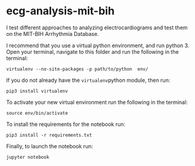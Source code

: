 # ecg-analysis-mit-bih
I test different approaches to analyzing electrocardiograms and test them on the MIT-BIH Arrhythmia Database.

I recommend that you use a virtual python environment, and run python 3. Open your terminal, navigate to this folder and run the following in the terminal:

    virtualenv --no-site-packages -p path/to/python  env/

If you do not already have the `virtualenv`python module, then run:

    pip3 install virtualenv

To activate your new virtual environment run the following in the terminal:

    source env/bin/activate

To install the requirements for the notebook run:

    pip3 install -r requirements.txt

Finally, to launch the notebook run:

    jupyter notebook